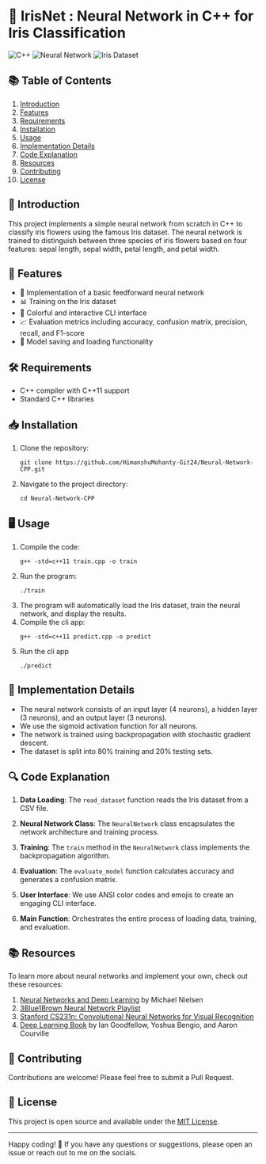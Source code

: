 # 🧠 IrisNet : Neural Network in C++ for Iris Classification

![C++](https://img.shields.io/badge/C++-00599C?style=for-the-badge&logo=c%2B%2B&logoColor=white)
![Neural Network](https://img.shields.io/badge/Neural_Network-FF6F61?style=for-the-badge&logo=tensorflow&logoColor=white)
![Iris Dataset](https://img.shields.io/badge/Iris_Dataset-4B8BBE?style=for-the-badge&logo=scikit-learn&logoColor=white)

## 📚 Table of Contents
1. [Introduction](#introduction)
2. [Features](#features)
3. [Requirements](#requirements)
4. [Installation](#installation)
5. [Usage](#usage)
6. [Implementation Details](#implementation-details)
7. [Code Explanation](#code-explanation)
8. [Resources](#resources)
9. [Contributing](#contributing)
10. [License](#license)

## 🌟 Introduction

This project implements a simple neural network from scratch in C++ to classify iris flowers using the famous Iris dataset. The neural network is trained to distinguish between three species of iris flowers based on four features: sepal length, sepal width, petal length, and petal width.

## 🚀 Features

- 🧮 Implementation of a basic feedforward neural network
- 📊 Training on the Iris dataset
- 🎨 Colorful and interactive CLI interface
- 📈 Evaluation metrics including accuracy, confusion matrix, precision, recall, and F1-score
- 💾 Model saving and loading functionality

## 🛠️ Requirements

- C++ compiler with C++11 support
- Standard C++ libraries

## 📥 Installation

1. Clone the repository:
   ```
   git clone https://github.com/HimanshuMohanty-Git24/Neural-Network-CPP.git
   ```
2. Navigate to the project directory:
   ```
   cd Neural-Network-CPP
   ```

## 🖥️ Usage

1. Compile the code:
   ```
   g++ -std=c++11 train.cpp -o train
   ```
2. Run the program:
   ```
   ./train
   ```
3. The program will automatically load the Iris dataset, train the neural network, and display the results.
4. Compile the cli app:
   ```
   g++ -std=c++11 predict.cpp -o predict
   ```
5. Run the cli app
      ```
   ./predict
   ```
## 🧠 Implementation Details

- The neural network consists of an input layer (4 neurons), a hidden layer (3 neurons), and an output layer (3 neurons).
- We use the sigmoid activation function for all neurons.
- The network is trained using backpropagation with stochastic gradient descent.
- The dataset is split into 80% training and 20% testing sets.

## 🔍 Code Explanation

1. **Data Loading**: The `read_dataset` function reads the Iris dataset from a CSV file.

2. **Neural Network Class**: The `NeuralNetwork` class encapsulates the network architecture and training process.

3. **Training**: The `train` method in the `NeuralNetwork` class implements the backpropagation algorithm.

4. **Evaluation**: The `evaluate_model` function calculates accuracy and generates a confusion matrix.

5. **User Interface**: We use ANSI color codes and emojis to create an engaging CLI interface.

6. **Main Function**: Orchestrates the entire process of loading data, training, and evaluation.

## 📚 Resources

To learn more about neural networks and implement your own, check out these resources:

1. [Neural Networks and Deep Learning](http://neuralnetworksanddeeplearning.com/) by Michael Nielsen
2. [3Blue1Brown Neural Network Playlist](https://www.youtube.com/playlist?list=PLZHQObOWTQDNU6R1_67000Dx_ZCJB-3pi)
3. [Stanford CS231n: Convolutional Neural Networks for Visual Recognition](http://cs231n.stanford.edu/)
4. [Deep Learning Book](https://www.deeplearningbook.org/) by Ian Goodfellow, Yoshua Bengio, and Aaron Courville

## 🤝 Contributing

Contributions are welcome! Please feel free to submit a Pull Request.

## 📄 License

This project is open source and available under the [MIT License](LICENSE).

---

Happy coding! 🎉 If you have any questions or suggestions, please open an issue or reach out to me on the socials.
